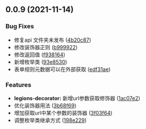 ## 0.0.9 (2021-11-14)


### Bug Fixes

* 修复api 文件夹未发布 ([4b20c87](https://github.com/duanguang/legion-guard/commit/4b20c87bd4119fa63f6481a37e0201b40dc18ec4))
* 修改装饰器正则 ([b999922](https://github.com/duanguang/legion-guard/commit/b999922d059f130e528c7889b99435b04526e38e))
* 修改返回值 ([f938164](https://github.com/duanguang/legion-guard/commit/f938164a7b8e86fa2b9b3a10f7e673e3e341bb01))
* 新增枚举类 ([93e8530](https://github.com/duanguang/legion-guard/commit/93e8530142011951c3736915eb38dc84fc3a16d7))
* 表单规则元数据可以在外部获取 ([edf31ae](https://github.com/duanguang/legion-guard/commit/edf31aeeb86c79aa2fc9d470e326db07d9790c44))


### Features

* **legions-decorator:** 新增url参数获取修饰器 ([1ac07e2](https://github.com/duanguang/legion-guard/commit/1ac07e20b533c0d5dc4543b7ef012330c9edc3fe))
* 优化装饰器用法 ([3b68f69](https://github.com/duanguang/legion-guard/commit/3b68f69b1e8d969d3ef882afdca3416e9f7b9fae))
* 增加获取url中某个参数的装饰器 ([3f03f64](https://github.com/duanguang/legion-guard/commit/3f03f64becc322e4adc568ecb1e899fec616ad0e))
* 调整枚举类继承方式 ([198e229](https://github.com/duanguang/legion-guard/commit/198e2299b8cd9c9d4b158d5a8a20fbf414aaa7f5))



